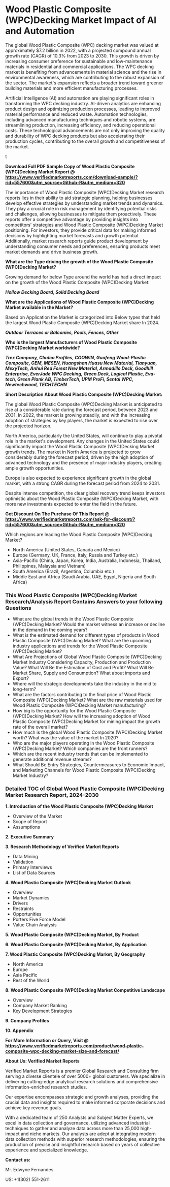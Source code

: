 <meta name="title" content="Global Wood Plastic Composite (WPC)Decking Market Impact of AI and Automation"><meta name="description" content="The global Wood Plastic Composite (WPC) decking market was valued at approximately $7.2 billion in 2022, with a projected compound annual growth rate (CAGR) of 10.3% f"><meta name="title" content="Wood Plastic Composite (WPC)Decking Market Size, Share, Scope, Trends, Growth, Opportunities, Analysis, Forecast"><h1>Wood Plastic Composite (WPC)Decking Market Impact of AI and Automation</h1><p>The global Wood Plastic Composite (WPC) decking market was valued at approximately $7.2 billion in 2022, with a projected compound annual growth rate (CAGR) of 10.3% from 2023 to 2030. This growth is driven by increasing consumer preference for sustainable and low-maintenance materials in residential and commercial applications. The WPC decking market is benefiting from advancements in material science and the rise in environmental awareness, which are contributing to the robust expansion of the sector. The market's expansion reflects a broader trend toward greener building materials and more efficient manufacturing processes.</p><p>Artificial Intelligence (AI) and automation are playing significant roles in transforming the WPC decking industry. AI-driven analytics are enhancing product design and optimizing production processes, leading to improved material performance and reduced waste. Automation technologies, including advanced manufacturing techniques and robotic systems, are streamlining production, increasing efficiency, and reducing operational costs. These technological advancements are not only improving the quality and durability of WPC decking products but also accelerating their production cycles, contributing to the overall growth and competitiveness of the market.</p>t</p><p id="" class=""><strong>Download Full PDF Sample Copy of Wood Plastic Composite (WPC)Decking Market Report @ <a href="https://www.verifiedmarketreports.com/download-sample/?rid=557600&utm_source=Github-R&utm_medium=320" target="_blank">https://www.verifiedmarketreports.com/download-sample/?rid=557600&utm_source=Github-R&utm_medium=320</a></strong></p><p>The importance of&nbsp;Wood Plastic Composite (WPC)Decking Market research reports lies in their ability to aid strategic planning, helping businesses develop effective strategies by understanding market trends and dynamics. They play a crucial role in risk management by identifying potential risks and challenges, allowing businesses to mitigate them proactively. These reports offer a competitive advantage by providing insights into competitors' strategies and Wood Plastic Composite (WPC)Decking Market positioning. For investors, they provide critical data for making informed decisions by highlighting market forecasts and growth potential. Additionally, market research reports guide product development by understanding consumer needs and preferences, ensuring products meet market demands and drive business growth.</p><p><strong>What are the&nbsp;Type driving the growth of the Wood Plastic Composite (WPC)Decking Market?</strong></p><p id="" class="">Growing demand for below Type around the world has had a direct impact on the growth of the Wood Plastic Composite (WPC)Decking Market:</p><em><strong>Hollow Decking Board, Solid Decking Board</strong></em></p><strong>What are the&nbsp;Applications&nbsp;of Wood Plastic Composite (WPC)Decking Market available in the Market?</strong></p><p id="" class="">Based on Application the Market is categorized into Below types that held the largest Wood Plastic Composite (WPC)Decking Market share In 2024.</p><em><strong>Outdoor Terraces or Balconies, Pools, Fences, Other</strong></em></p><strong>Who is the largest Manufacturers of Wood Plastic Composite (WPC)Decking Market worldwide?</strong></p><p><em><strong>Trex Company, Cladco Profiles, COOWIN, Guofeng Wood-Plastic Composite, GEM, MESEN, Huangshan Huasu New Material, Tianyuan, MexyTech, Anhui Red Forest New Material, Armadillo Deck, Goodhill Enterprise, EverJade WPC Decking, Green Deck, Logical Plastic, Eva-tech, Green Plank AB, TimberTech, UPM ProFi, Sentai WPC, Newtechwood, TECHTECHN</strong></em></p><p id="" class=""><strong>Short Description About Wood Plastic Composite (WPC)Decking Market:</strong></p><p>The global Wood Plastic Composite (WPC)Decking Market is anticipated to rise at a considerable rate during the forecast period, between 2023 and 2031. In 2022, the market is growing steadily, and with the increasing adoption of strategies by key players, the market is expected to rise over the projected horizon.</p><p>North America, particularly the United States, will continue to play a pivotal role in the market's development. Any changes in the United States could significantly impact the Wood Plastic Composite (WPC)Decking Market growth trends. The market in North America is projected to grow considerably during the forecast period, driven by the high adoption of advanced technology and the presence of major industry players, creating ample growth opportunities.</p><p>Europe is also expected to experience significant growth in the global market, with a strong CAGR during the forecast period from 2024 to 2031.</p><p>Despite intense competition, the clear global recovery trend keeps investors optimistic about the Wood Plastic Composite (WPC)Decking Market, with more new investments expected to enter the field in the future.</p><p id="" class=""><strong>Get Discount On The Purchase Of This Report @ <a href="https://www.verifiedmarketreports.com/ask-for-discount/?rid=557600&utm_source=Github-R&utm_medium=320" target="_blank">https://www.verifiedmarketreports.com/ask-for-discount/?rid=557600&utm_source=Github-R&utm_medium=320</a></strong></p>Which regions are leading the Wood Plastic Composite (WPC)Decking Market?</p><ul><li>North America (United States, Canada and Mexico)</li><li>Europe (Germany, UK, France, Italy, Russia and Turkey etc.)</li><li>Asia-Pacific (China, Japan, Korea, India, Australia, Indonesia, Thailand, Philippines, Malaysia and Vietnam)</li><li>South America (Brazil, Argentina, Columbia etc.)</li><li>Middle East and Africa (Saudi Arabia, UAE, Egypt, Nigeria and South Africa)</li></ul><h3 id="" class="">This Wood Plastic Composite (WPC)Decking Market Research/Analysis Report Contains Answers to your following Questions</h3><ul><li>What are the global trends in the Wood Plastic Composite (WPC)Decking Market? Would the market witness an increase or decline in the demand in the coming years?</li><li>What is the estimated demand for different types of products in Wood Plastic Composite (WPC)Decking Market? What are the upcoming industry applications and trends for the Wood Plastic Composite (WPC)Decking Market?</li><li>What Are Projections of Global Wood Plastic Composite (WPC)Decking Market Industry Considering Capacity, Production and Production Value? What Will Be the Estimation of Cost and Profit? What Will Be Market Share, Supply and Consumption? What about imports and Export?</li><li>Where will the strategic developments take the industry in the mid to long-term?</li><li>What are the factors contributing to the final price of Wood Plastic Composite (WPC)Decking Market? What are the raw materials used for Wood Plastic Composite (WPC)Decking Market manufacturing?</li><li>How big is the opportunity for the Wood Plastic Composite (WPC)Decking Market? How will the increasing adoption of Wood Plastic Composite (WPC)Decking Market for mining impact the growth rate of the overall market?</li><li>How much is the global Wood Plastic Composite (WPC)Decking Market worth? What was the value of the market In 2020?</li><li>Who are the major players operating in the Wood Plastic Composite (WPC)Decking Market? Which companies are the front runners?</li><li>Which are the recent industry trends that can be implemented to generate additional revenue streams?</li><li>What Should Be Entry Strategies, Countermeasures to Economic Impact, and Marketing Channels for Wood Plastic Composite (WPC)Decking Market Industry?</li></ul><h3 id="" class="">Detailed TOC of Global Wood Plastic Composite (WPC)Decking Market Research Report, 2024-2030</h3><p id="" class=""><strong>1. Introduction of the Wood Plastic Composite (WPC)Decking Market</strong></p><ul><li>Overview of the Market</li><li>Scope of Report</li><li>Assumptions</li></ul><p id="" class=""><strong>2. Executive Summary</strong></p><p id="" class=""><strong>3. Research Methodology of Verified Market Reports</strong></p><ul><li>Data Mining</li><li>Validation</li><li>Primary Interviews</li><li>List of Data Sources</li></ul><p id="" class=""><strong>4. Wood Plastic Composite (WPC)Decking Market Outlook</strong></p><ul><li>Overview</li><li>Market Dynamics</li><li>Drivers</li><li>Restraints</li><li>Opportunities</li><li>Porters Five Force Model</li><li>Value Chain Analysis</li></ul><p id="" class=""><strong>5. Wood Plastic Composite (WPC)Decking Market, By Product</strong></p><p id="" class=""><strong>6. Wood Plastic Composite (WPC)Decking Market, By Application</strong></p><p id="" class=""><strong>7. Wood Plastic Composite (WPC)Decking Market, By Geography</strong></p><ul><li>North America</li><li>Europe</li><li>Asia Pacific</li><li>Rest of the World</li></ul><p id="" class=""><strong>8. Wood Plastic Composite (WPC)Decking Market Competitive Landscape</strong></p><ul><li>Overview</li><li>Company Market Ranking</li><li>Key Development Strategies</li></ul><p id="" class=""><strong>9. Company Profiles</strong></p><p id="" class=""><strong>10. Appendix</strong></p><p id="" class=""><strong>For More Information or Query, Visit @ <a href="https://www.verifiedmarketreports.com/product/wood-plastic-composite-wpc-decking-market-size-and-forecast/" target="_blank">https://www.verifiedmarketreports.com/product/wood-plastic-composite-wpc-decking-market-size-and-forecast/</a></strong></p><p id="" class=""><strong>About Us: Verified Market Reports</strong></p><p id="" class="">Verified Market Reports is a premier Global Research and Consulting firm serving a diverse clientele of over 5000+ global customers. We specialize in delivering cutting-edge analytical research solutions and comprehensive information-enriched research studies.</p><p id="" class="">Our expertise encompasses strategic and growth analyses, providing the crucial data and insights required to make informed corporate decisions and achieve key revenue goals.</p><p id="" class="">With a dedicated team of 250 Analysts and Subject Matter Experts, we excel in data collection and governance, utilizing advanced industrial techniques to gather and analyze data across more than 25,000 high-impact and niche markets. Our analysts are adept at integrating modern data collection methods with superior research methodologies, ensuring the production of precise and insightful research based on years of collective experience and specialized knowledge.</p><p id="" class=""><strong>Contact us:</strong></p><p id="" class="">Mr. Edwyne Fernandes</p><p id="" class="">US: +1(302) 551-2611</p>